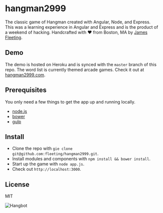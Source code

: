 # hangman2999

The classic game of Hangman created with Angular, Node, and Express. This was a learning experience in Angular and Express and is the product of a weekend of hacking. Handcrafted with ♥ from Boston, MA by [James Fleeting](http://twitter.com/fleetingftw).

## Demo

The demo is hosted on Heroku and is synced with the `master` branch of this repo. The word list is currently themed arcade games. Check it out at [hangman2999.com](http://hangman2999.com).

## Prerequisites

You only need a few things to get the app up and running locally.

* [node.js](https://nodejs.org/)
* [bower](http://bower.io)
* [gulp](http://gulpjs.com/)

## Install

* Clone the repo with `gie clone git@github.com:fleeting/hangman2999.git`.
* Install modules and components with `npm install && bower install`.
* Start up the game with `node app.js`.
* Check out `http://localhost:3000`.

## License

MIT

![Hangbot](https://cloud.githubusercontent.com/assets/23062/9582034/056765a8-4fd1-11e5-994c-f580b4d1d862.png)
